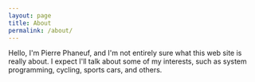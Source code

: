 ```yaml
---
layout: page
title: About
permalink: /about/
---
```


Hello, I'm Pierre Phaneuf, and I'm not entirely sure what this web site is
really about. I expect I'll talk about some of my interests, such as system
programming, cycling, sports cars, and others.
